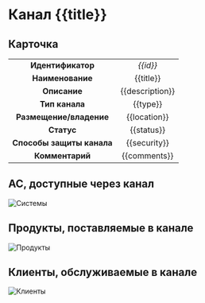 # Канал {{title}}

## Карточка
|                                     |                 |
|:-----------------------------------:|:---------------:|
|          **Идентификатор**          |    *{{id}}*     |
|          **Наименование**           |    {{title}}    |
|            **Описание**             | {{description}} |
|           **Тип канала**            |    {{type}}     |
|       **Размещение/владение**       |  {{location}}   |
|             **Статус**              |   {{status}}    |
|    **Способы защиты канала**        |  {{security}}   |
|           **Комментарий**           |  {{comments}}   |


## АС, доступные через канал
![Системы](@entity/kadzo.v2023.systems/systems_by_channel?channel={{id}})

## Продукты, поставляемые в канале
![Продукты](@entity/kadzo.v2023.products/products_by_channel?channel={{id}})

## Клиенты, обслуживаемые в канале
![Клиенты](@entity/kadzo.v2023.clients/clients_by_channel?channel={{id}})